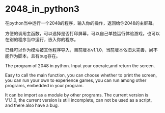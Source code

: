# 2048_in_python3

在python当中运行一个2048的程序，输入你的操作，返回给你2048的主屏幕。

方便的调用主函数，可以选择是否打印屏幕，可以自己单独运行体验游戏，也可以在别的程序当中运行，嵌入你的程序。

已经可以作为模块被其他程序导入，目前版本v1.1.0，当前版本依旧未完善，尚不能作为脚本，且有bug存在。

The program of 2048 in python. Input your operate,and return the screen. 

Easy to call the main function, you can choose whether to print the screen, you can run your own to experience games, you can run among other programs, embedded in your program.

It can be import as a module by other programs. The current version is V1.1.0, the current version is still incomplete, can not be used as a script, and there also have a bug.
